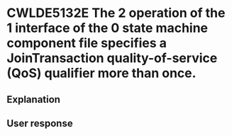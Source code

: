 # CWLDE5132E The 2 operation of the 1 interface of the 0 state machine component file specifies a JoinTransaction quality-of-service (QoS) qualifier more than once.

## Explanation

## User response